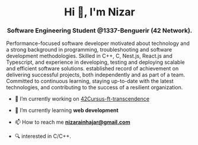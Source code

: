 <h1 align="center">Hi 👋, I'm Nizar</h1>
<h3 align="center">Software Engineering Student @1337-Benguerir (42 Network).</h3>

Performance-focused software developer motivated about technology and a strong background in programming, troubleshooting and software development methodologies. Skilled in C++, C, Nest.js, React.js and Typescript, and experience in developing, testing and deploying scalable and efficient software solutions. established record of achievement on delivering successful projects, both independently and as part of a team. Committed to continuous learning, staying up-to-date with the latest technologies, and contributing to the success of a resilient organization.


- 🔭 I’m currently working on [42Cursus-ft-transcendence](https://github.com/nainhaja/42_ft_transcendence)

- 🌱 I’m currently learning **web development**

- 📫 How to reach me **nizarainhajar@gmail.com**

- 🔍 interested in C/C++.

